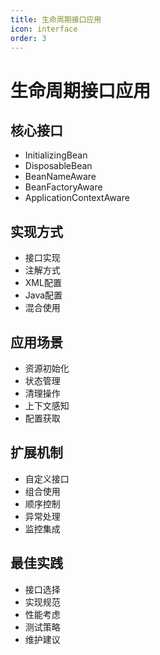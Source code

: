 ```yaml
---
title: 生命周期接口应用
icon: interface
order: 3
---
```


# 生命周期接口应用

## 核心接口
- InitializingBean
- DisposableBean
- BeanNameAware
- BeanFactoryAware
- ApplicationContextAware

## 实现方式
- 接口实现
- 注解方式
- XML配置
- Java配置
- 混合使用

## 应用场景
- 资源初始化
- 状态管理
- 清理操作
- 上下文感知
- 配置获取

## 扩展机制
- 自定义接口
- 组合使用
- 顺序控制
- 异常处理
- 监控集成

## 最佳实践
- 接口选择
- 实现规范
- 性能考虑
- 测试策略
- 维护建议
